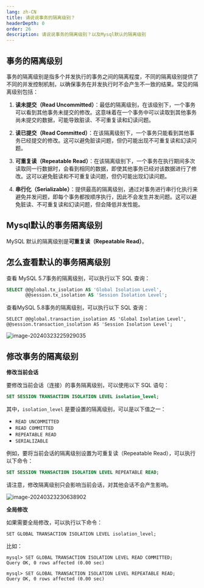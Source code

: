 ```yaml
---
lang: zh-CN
title: 请说说事务的隔离级别？
headerDepth: 0
order: 26
description: 请说说事务的隔离级别？以及Mysql默认的隔离级别
---
```




## 事务的隔离级别



事务的隔离级别是指多个并发执行的事务之间的隔离程度，不同的隔离级别提供了不同的并发控制机制，以确保事务在并发执行时不会产生不一致的结果。常见的隔离级别包括：

1. **读未提交（Read Uncommitted）**：最低的隔离级别，在该级别下，一个事务可以看到其他事务未提交的修改。这意味着在一个事务中可以读取到其他事务尚未提交的数据，可能导致脏读、不可重复读和幻读问题。

2. **读已提交（Read Committed）**：在该隔离级别下，一个事务只能看到其他事务已经提交的修改。这可以避免脏读问题，但仍可能出现不可重复读和幻读问题。

3. **可重复读（Repeatable Read）**：在该隔离级别下，一个事务在执行期间多次读取同一行数据时，会看到相同的数据，即使其他事务已经对该数据进行了修改。这可以避免脏读和不可重复读问题，但仍可能出现幻读问题。

4. **串行化（Serializable）**：提供最高的隔离级别，通过对事务进行串行化执行来避免并发问题，即每个事务都按顺序执行，因此不会发生并发问题。这可以避免脏读、不可重复读和幻读问题，但会降低并发性能。



## Mysql默认的事务隔离级别



MySQL 默认的隔离级别是**可重复读（Repeatable Read）**。



## 怎么查看默认的事务隔离级别

查看 MySQL 5.7事务的隔离级别，可以执行以下 SQL 查询：

```sql
SELECT @@global.tx_isolation AS 'Global Isolation Level',
       @@session.tx_isolation AS 'Session Isolation Level';
```

查看MySQL 5.8事务的隔离级别，可以执行以下 SQL 查询：

```
SELECT @@global.transaction_isolation AS 'Global Isolation Level', @@session.transaction_isolation AS 'Session Isolation Level';
```

![image-20240323225929035](https://static-1254191423.cos.ap-shanghai.myqcloud.com/img/2024/3/23/image-20240323225929035.png)



## 修改事务的隔离级别

**修改当前会话**

要修改当前会话（连接）的事务隔离级别，可以使用以下 SQL 语句：

```sql
SET SESSION TRANSACTION ISOLATION LEVEL isolation_level;
```

其中，`isolation_level` 是要设置的隔离级别，可以是以下值之一：

- `READ UNCOMMITTED`
- `READ COMMITTED`
- `REPEATABLE READ`
- `SERIALIZABLE`

例如，要将当前会话的隔离级别设置为可重复读（Repeatable Read），可以执行以下命令：

```sql
SET SESSION TRANSACTION ISOLATION LEVEL REPEATABLE READ;
```

请注意，修改隔离级别只会影响当前会话，对其他会话不会产生影响。

![image-20240323230638902](https://static-1254191423.cos.ap-shanghai.myqcloud.com/img/2024/3/23/image-20240323230638902.png)



**全局修改**

如果需要全局修改，可以执行以下命令：

```
SET GLOBAL TRANSACTION ISOLATION LEVEL isolation_level;
```

比如：

```
mysql> SET GLOBAL TRANSACTION ISOLATION LEVEL READ COMMITTED;
Query OK, 0 rows affected (0.00 sec)

mysql> SET GLOBAL TRANSACTION ISOLATION LEVEL REPEATABLE READ;
Query OK, 0 rows affected (0.00 sec)
```



<!-- @include: @article-footer.snippet.md -->

